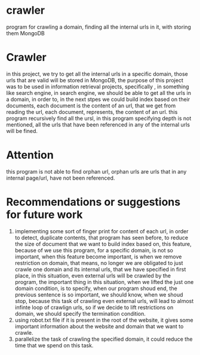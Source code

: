 # crawler
program for crawling a domain, finding all the internal urls in it, with storing them MongoDB
# Crawler
in this project, we try to get all the internal urls in a specific domain,
those urls that are valid will be stored in MongoDB, the purpose of this
project was to be used in information retrieval projects, specifically
, in something like search engine, in search engine, we should be able to get
all the urls in a domain, in order to, in the next stpes we could build
index based on their documents, each document is the content of an url,
that we get from reading the url, each document, represents, the content
of an url.
this program recursively find all the ursl, in this program specifying
depth is not mentioned, all the urls that have been referenced in any of
the internal urls will be fined.
# Attention
this program is not able to find orphan url, orphan urls are urls that in any
internal page/url, have not been referenced.
# Recommendations or suggestions for future work
1) implementing some sort of finger print for content of each url, in order to
detect, duplicate contents, that program has seen before, to reduce the size of
document that we want to build index based on, this feature, because of we use
this program, for a specific domain, is not so important, when this feature
become important, is when we remove restriction on domain, that means, no
longer we are obligated to just crawle one domain and its internal urls, that
we have specified in first place, in this situation, even external urls will be
crawled by the program, the important thing in this situation, when we lifted
the just one domain condition, is to specify, when our program shoud end, the
previous sentence is so important, we should know, when we shoud stop, because
this task of crawling even external urls, will lead to almost infinte loop of
crawlign urls, so if we decide to lift restrictions on domain, we should
specify the termination condition.
2) using robot.txt file if it is present in the root of the website, it gives
some important information about the website and domain that we want to crawle.
3) parallelize the task of crawling the specified domain, it could reduce the
time that we spend on this task.

